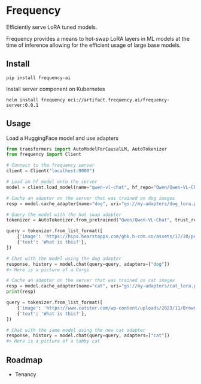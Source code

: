 # Frequency

Efficiently serve LoRA tuned models.

Frequency provides a means to hot-swap LoRA layers in ML models at the time of inference allowing for the efficient usage of large base models.

## Install

```
pip install frequency-ai
```

Install server component on Kubernetes

```
helm install frequency oci://artifact.frequency.ai/frequency-server:0.0.1
```

## Usage

Load a HuggingFace model and use adapters

```python
from transformers import AutoModelForCausalLM, AutoTokenizer
from frequency import Client

# Connect to the frequency server
client = Client("localhost:9000")

# Load an hf model onto the server
model = client.load_model(name="qwen-vl-chat", hf_repo="Qwen/Qwen-VL-Chat", type=AutoModelForCausalLM)

# Cache an adapter on the server that was trained on dog images
resp = model.cache_adapter(name="dog", uri="gs://my-adapters/dog_lora.pt")

# Query the model with the hot swap adapter
tokenizer = AutoTokenizer.from_pretrained("Qwen/Qwen-VL-Chat", trust_remote_code=True)

query = tokenizer.from_list_format([
    {'image': 'https://hips.hearstapps.com/ghk.h-cdn.co/assets/17/30/pembroke-welsh-corgi.jpg'},
    {'text': 'What is this?'},
])

# Chat with the model using the dog adapter
response, history = model.chat(query=query, adapters=["dog"])
#> Here is a picture of a Corgi

# Cache an adapter on the server that was trained on cat images
resp = model.cache_adapter(name="cat", uri="gs://my-adapters/cat_lora.pt")
print(resp)

query = tokenizer.from_list_format([
    {'image': 'https://www.catster.com/wp-content/uploads/2023/11/Brown-tabby-cat-that-curls-up-outdoors_viper-zero_Shutterstock-800x533.jpg'},
    {'text': 'What is this?'},
])

# Chat with the same model using the new cat adapter
response, history = model.chat(query=query, adapters=["cat"])
#> Here is a picture of a tabby cat
```

## Roadmap

- Tenancy
